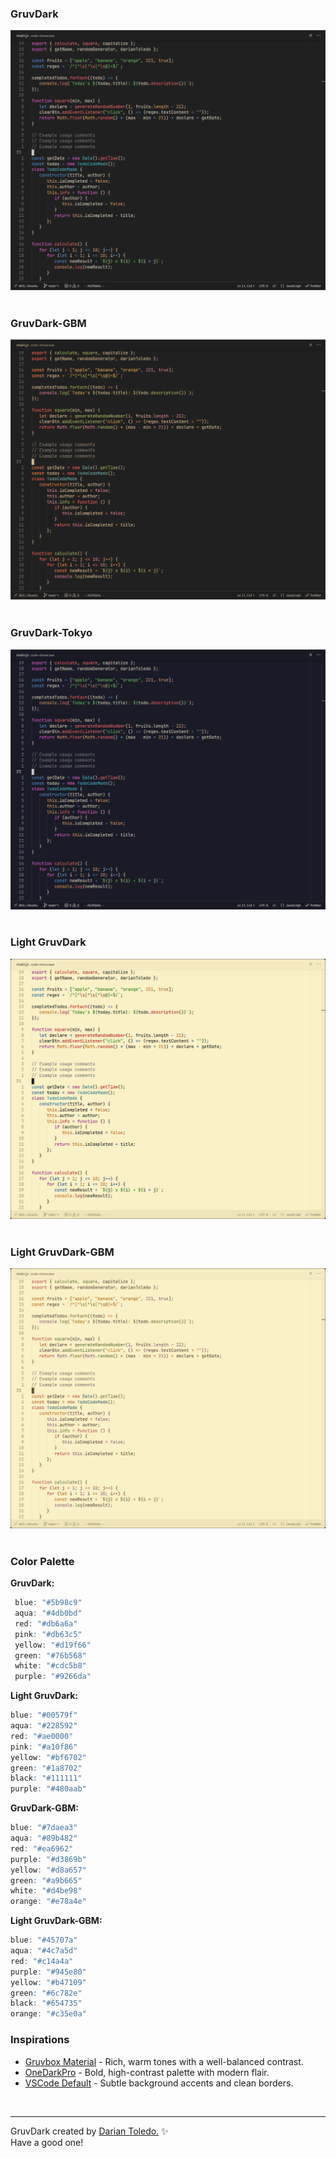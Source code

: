 ### GruvDark

![GruvDark](images/gruvdark.png)
&nbsp;

### GruvDark-GBM

![GruvDark-GBM](images/gruvdark-gbm.png)
&nbsp;

### GruvDark-Tokyo

![GruvDark Tokyo](images/gruvdark-tokyo.png)
&nbsp;

### Light GruvDark

![GruvDark Light](images/light-gruvdark.png)
&nbsp;

### Light GruvDark-GBM

![GruvDark-GBM Light](images/light-gruvdark-gbm.png)
&nbsp;

### Color Palette

<!-- Visual color palette like https://github.com/morhetz/gruvbox/tree/master -->

**GruvDark:**

```r
 blue: "#5b98c9"
 aqua: "#4db0bd"
 red: "#db6a6a"
 pink: "#db63c5"
 yellow: "#d19f66"
 green: "#76b568"
 white: "#cdc5b8"
 purple: "#9266da"
```

**Light GruvDark:**

```r
blue: "#00579f"
aqua: "#228592"
red: "#ae0000"
pink: "#a10f86"
yellow: "#bf6702"
green: "#1a8702"
black: "#111111"
purple: "#480aab"
```

**GruvDark-GBM:**

```r
blue: "#7daea3"
aqua: "#89b482"
red: "#ea6962"
purple: "#d3869b"
yellow: "#d8a657"
green: "#a9b665"
white: "#d4be98"
orange: "#e78a4e"
```

**Light GruvDark-GBM:**

```r
blue: "#45707a"
aqua: "#4c7a5d"
red: "#c14a4a"
purple: "#945e80"
yellow: "#b47109"
green: "#6c782e"
black: "#654735"
orange: "#c35e0a"
```

### Inspirations

-  [Gruvbox Material](https://github.com/sainnhe/gruvbox-material-vscode) - Rich, warm tones with a well-balanced contrast.
-  [OneDarkPro](https://github.com/Binaryify/OneDark-Pro) - Bold, high-contrast palette with modern flair.
-  [VSCode Default](https://github.com/microsoft/vscode) - Subtle background accents and clean borders.

&nbsp;

---

GruvDark created by <a href="https://github.com/darianmorat">Darian Toledo.</a> ✨ <br />
Have a good one!
